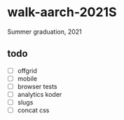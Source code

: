 # walk-aarch-2021S

Summer graduation, 2021

## todo

- [ ] offgrid
- [ ] mobile
- [ ] browser tests
- [ ] analytics koder
- [ ] slugs
- [ ] concat css